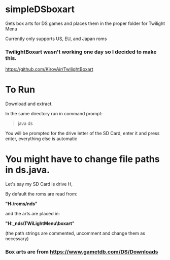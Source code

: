 # simpleDSboxart
Gets box arts for DS games and places them in the proper folder for Twilight Menu

Currently only supports US, EU, and Japan roms

### TwilightBoxart wasn't working one day so I decided to make this.
https://github.com/KirovAir/TwilightBoxart

# To Run

Download and extract.

In the same directory run in command prompt: 
> java ds

You will be prompted for the drive letter of the SD Card, enter it and press enter, everything else is automatic




# You might have to change file paths in ds.java.

Let's say my SD Card is drive H,

By default the roms are read from:   

**"H:/roms/nds"**

and the arts are placed in:          

**"H:\_nds\TWiLightMenu\boxart"**

(the path strings are commented, uncomment and change them as necessary)


### Box arts are from https://www.gametdb.com/DS/Downloads
